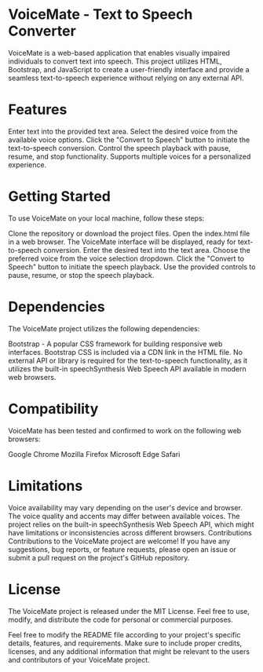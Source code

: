 # VoiceMate - Text to Speech Converter
VoiceMate is a web-based application that enables visually impaired individuals to convert text into speech. This project utilizes HTML, Bootstrap, and JavaScript to create a user-friendly interface and provide a seamless text-to-speech experience without relying on any external API.

# Features
Enter text into the provided text area.
Select the desired voice from the available voice options.
Click the "Convert to Speech" button to initiate the text-to-speech conversion.
Control the speech playback with pause, resume, and stop functionality.
Supports multiple voices for a personalized experience.
# Getting Started
To use VoiceMate on your local machine, follow these steps:

Clone the repository or download the project files.
Open the index.html file in a web browser.
The VoiceMate interface will be displayed, ready for text-to-speech conversion.
Enter the desired text into the text area.
Choose the preferred voice from the voice selection dropdown.
Click the "Convert to Speech" button to initiate the speech playback.
Use the provided controls to pause, resume, or stop the speech playback.
# Dependencies
The VoiceMate project utilizes the following dependencies:

Bootstrap - A popular CSS framework for building responsive web interfaces.
Bootstrap CSS is included via a CDN link in the HTML file.
No external API or library is required for the text-to-speech functionality, as it utilizes the built-in speechSynthesis Web Speech API available in modern web browsers.
# Compatibility
VoiceMate has been tested and confirmed to work on the following web browsers:

Google Chrome
Mozilla Firefox
Microsoft Edge
Safari
# Limitations
Voice availability may vary depending on the user's device and browser.
The voice quality and accents may differ between available voices.
The project relies on the built-in speechSynthesis Web Speech API, which might have limitations or inconsistencies across different browsers.
Contributions
Contributions to the VoiceMate project are welcome! If you have any suggestions, bug reports, or feature requests, please open an issue or submit a pull request on the project's GitHub repository.

# License
The VoiceMate project is released under the MIT License. Feel free to use, modify, and distribute the code for personal or commercial purposes.

Feel free to modify the README file according to your project's specific details, features, and requirements. Make sure to include proper credits, licenses, and any additional information that might be relevant to the users and contributors of your VoiceMate project.

